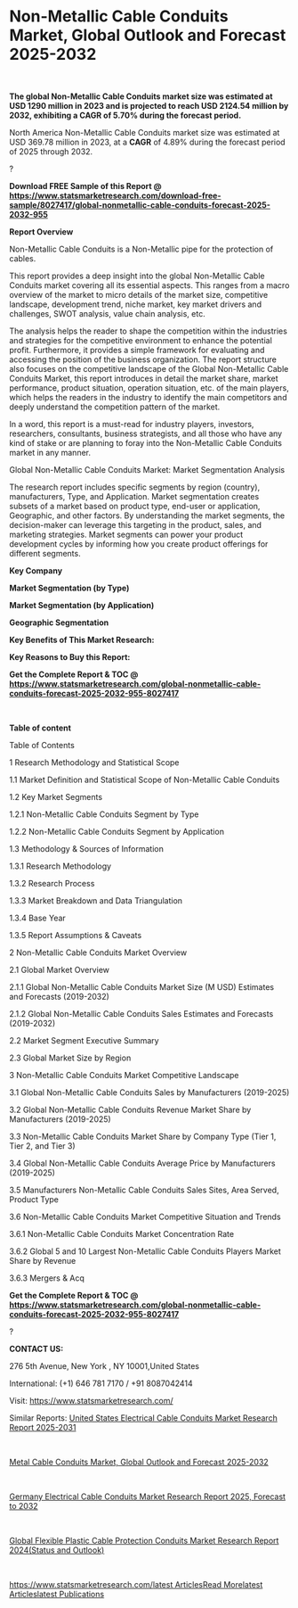 <h1>Non-Metallic Cable Conduits Market, Global Outlook and Forecast 2025-2032</h1><br/><p><strong>The global Non-Metallic Cable Conduits market size was estimated at USD 1290 million in 2023 and is projected to reach USD 2124.54 million by 2032, exhibiting a <strong>CAGR</strong> of 5.70% during the forecast period.</strong></p>
 
 
 
 <p>North America Non-Metallic Cable Conduits market size was estimated at USD 369.78 million in 2023, at a <strong>CAGR</strong> of 4.89% during the forecast period of 2025 through 2032.</p>
 
 
 
 <p>? </p>
 
 
 
 <p><strong>Download FREE Sample of this Report @ <a href="https://www.statsmarketresearch.com/download-free-sample/8027417/global-nonmetallic-cable-conduits-forecast-2025-2032-955">https://www.statsmarketresearch.com/download-free-sample/8027417/global-nonmetallic-cable-conduits-forecast-2025-2032-955</a></strong></p>
 
 
 
 <p><strong>Report Overview</strong></p>
 
 
 
 <p>Non-Metallic Cable Conduits is a Non-Metallic pipe for the protection of cables.</p>
 
 
 
 <p>This report provides a deep insight into the global Non-Metallic Cable Conduits market covering all its essential aspects. This ranges from a macro overview of the market to micro details of the market size, competitive landscape, development trend, niche market, key market drivers and challenges, SWOT analysis, value chain analysis, etc.</p>
 
 
 
 <p>The analysis helps the reader to shape the competition within the industries and strategies for the competitive environment to enhance the potential profit. Furthermore, it provides a simple framework for evaluating and accessing the position of the business organization. The report structure also focuses on the competitive landscape of the Global Non-Metallic Cable Conduits Market, this report introduces in detail the market share, market performance, product situation, operation situation, etc. of the main players, which helps the readers in the industry to identify the main competitors and deeply understand the competition pattern of the market.</p>
 
 
 
 <p>In a word, this report is a must-read for industry players, investors, researchers, consultants, business strategists, and all those who have any kind of stake or are planning to foray into the Non-Metallic Cable Conduits market in any manner.</p>
 
 
 
 <p>Global Non-Metallic Cable Conduits Market: Market Segmentation Analysis</p>
 
 
 
 <p>The research report includes specific segments by region (country), manufacturers, Type, and Application. Market segmentation creates subsets of a market based on product type, end-user or application, Geographic, and other factors. By understanding the market segments, the decision-maker can leverage this targeting in the product, sales, and marketing strategies. Market segments can power your product development cycles by informing how you create product offerings for different segments.</p>
 
 
 
 <p><strong>Key Company</strong></p>
 
 
 
 <p><strong>Market Segmentation (by Type)</strong></p>
 
 
 
 <p><strong>Market Segmentation (<strong>by Application</strong>)</strong></p>
 
 
 
 <p><strong>Geographic Segmentation</strong></p>
 
 
 
 <p><strong>Key Benefits of This Market Research:</strong></p>
 
 
 
 <p><strong>Key <strong>Reasons to Buy</strong> this Report:</strong></p>
 
 
 
 <div><b>Get the Complete Report & TOC @ <a href="https://www.statsmarketresearch.com/global-nonmetallic-cable-conduits-forecast-2025-2032-955-8027417">https://www.statsmarketresearch.com/global-nonmetallic-cable-conduits-forecast-2025-2032-955-8027417</a></b></div>
 
 
 
 <p><br />
 
 <b>Table of content</b></p>
 
 
 
 <p>Table of Contents<br />
 
 1 Research Methodology and Statistical Scope<br />
 
 1.1 Market Definition and Statistical Scope of Non-Metallic Cable Conduits<br />
 
 1.2 Key Market Segments<br />
 
 1.2.1 Non-Metallic Cable Conduits Segment by Type<br />
 
 1.2.2 Non-Metallic Cable Conduits Segment by Application<br />
 
 1.3 Methodology & Sources of Information<br />
 
 1.3.1 Research Methodology<br />
 
 1.3.2 Research Process<br />
 
 1.3.3 Market Breakdown and Data Triangulation<br />
 
 1.3.4 Base Year<br />
 
 1.3.5 Report Assumptions & Caveats<br />
 
 2 Non-Metallic Cable Conduits Market Overview<br />
 
 2.1 Global Market Overview<br />
 
 2.1.1 Global Non-Metallic Cable Conduits Market Size (M USD) Estimates and Forecasts (2019-2032)<br />
 
 2.1.2 Global Non-Metallic Cable Conduits Sales Estimates and Forecasts (2019-2032)<br />
 
 2.2 Market Segment Executive Summary<br />
 
 2.3 Global Market Size by Region<br />
 
 3 Non-Metallic Cable Conduits Market Competitive Landscape<br />
 
 3.1 Global Non-Metallic Cable Conduits Sales by Manufacturers (2019-2025)<br />
 
 3.2 Global Non-Metallic Cable Conduits Revenue Market Share by Manufacturers (2019-2025)<br />
 
 3.3 Non-Metallic Cable Conduits Market Share by Company Type (Tier 1, Tier 2, and Tier 3)<br />
 
 3.4 Global Non-Metallic Cable Conduits Average Price by Manufacturers (2019-2025)<br />
 
 3.5 Manufacturers Non-Metallic Cable Conduits Sales Sites, Area Served, Product Type<br />
 
 3.6 Non-Metallic Cable Conduits Market Competitive Situation and Trends<br />
 
 3.6.1 Non-Metallic Cable Conduits Market Concentration Rate<br />
 
 3.6.2 Global 5 and 10 Largest Non-Metallic Cable Conduits Players Market Share by Revenue<br />
 
 3.6.3 Mergers & Acq</p>
 
 
 
 <div><b>Get the Complete Report & TOC @ <a href="https://www.statsmarketresearch.com/global-nonmetallic-cable-conduits-forecast-2025-2032-955-8027417">https://www.statsmarketresearch.com/global-nonmetallic-cable-conduits-forecast-2025-2032-955-8027417</a></b></div>
 
 
 
 <p>? </p>
 
 
 
 <p><b>CONTACT US:</b><br />
 
 276 5th Avenue, New York , NY 10001,United States<br />
 
 International: (+1) 646 781 7170 / +91 8087042414<br />
 
 Visit: <a href="https://www.statsmarketresearch.com/">https://www.statsmarketresearch.com/</a><br />
 
 Similar Reports: <a href="https://www.statsmarketresearch.com/global-nonmetallic-cable-conduits-forecast-2025-2032-955-8027417">United States Electrical Cable Conduits Market Research Report 2025-2031</a><br />
 
 <br />
 
 <a href="https://www.statsmarketresearch.com/global-nonmetallic-cable-conduits-forecast-2025-2032-955-8027417">Metal Cable Conduits Market, Global Outlook and Forecast 2025-2032 </a><br />
 
 <br />
 
 <a href="https://www.statsmarketresearch.com/global-nonmetallic-cable-conduits-forecast-2025-2032-955-8027417">Germany Electrical Cable Conduits Market Research Report 2025, Forecast to 2032</a><br />
 
 <br />
 
 <a href="https://www.statsmarketresearch.com/global-nonmetallic-cable-conduits-forecast-2025-2032-955-8027417">Global Flexible Plastic Cable Protection Conduits Market Research Report 2024(Status and Outlook)</a><br />
 
 <br />
 
 <a href="https://gyeongbokgung.com">https://www.statsmarketresearch.com/</a><a href="https://hallyeomaritime.com">latest Articles</a><a href="https://jingwansa.com">Read More</a><a href="https://nguoiviet.jp/">latest Articles</a><a href="https://www.intelmarketresearch.com/">latest Publications</a></p>